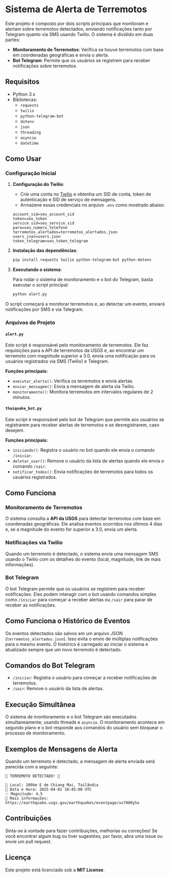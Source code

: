 # Sistema de Alerta de Terremotos

Este projeto é composto por dois scripts principais que monitoram e alertam sobre terremotos detectados, enviando notificações tanto por Telegram quanto via SMS usando Twilio. O sistema é dividido em duas partes:

- **Monitoramento de Terremotos**: Verifica se houve terremotos com base em coordenadas geográficas e envia o alerta.
- **Bot Telegram**: Permite que os usuários se registrem para receber notificações sobre terremotos.

## Requisitos

- Python 3.x
- Bibliotecas:
  - `requests`
  - `twilio`
  - `python-telegram-bot`
  - `dotenv`
  - `json`
  - `threading`
  - `asyncio`
  - `datetime`

## Como Usar

### Configuração Inicial

1. **Configuração do Twilio**:
   - Crie uma conta no [Twilio](https://www.twilio.com/) e obtenha um SID de conta, token de autenticação e SID de serviço de mensagens.
   - Armazene essas credenciais no arquivo `.env` como mostrado abaixo:

    ```env
    account_sid=seu_account_sid
    token=seu_token
    service_sid=seu_service_sid
    para=seu_numero_telefone
    terremotos_alertados=terremotos_alertados.json
    users_json=users.json
    token_telegram=seu_token_telegram
    ```

2. **Instalação das dependências**:

    ```bash
    pip install requests twilio python-telegram-bot python-dotenv
    ```

3. **Executando o sistema**:

   Para rodar o sistema de monitoramento e o bot do Telegram, basta executar o script principal:

   ```bash
   python alert.py
   ```

O script começará a monitorar terremotos e, ao detectar um evento, enviará notificações por SMS e via Telegram.

### Arquivos do Projeto

#### `alert.py`
Este script é responsável pelo monitoramento de terremotos. Ele faz requisições para a API de terremotos da USGS e, ao encontrar um terremoto com magnitude superior a 3.0, envia uma notificação para os usuários registrados via SMS (Twilio) e Telegram.

**Funções principais:**

- `executar_alerta()`: Verifica os terremotos e envia alertas.
- `enviar_mensagem()`: Envia a mensagem de alerta via Twilio.
- `monitoramento()`: Monitora terremotos em intervalos regulares de 2 minutos.

#### `thaiquake_bot.py`
Este script é responsável pelo bot de Telegram que permite aos usuários se registrarem para receber alertas de terremotos e se desregistrarem, caso desejem.

**Funções principais:**

- `iniciando()`: Registra o usuário no bot quando ele envia o comando `/iniciar`.
- `deletar_user()`: Remove o usuário da lista de alertas quando ele envia o comando `/sair`.
- `notificar_todos()`: Envia notificações de terremotos para todos os usuários registrados.

## Como Funciona

### Monitoramento de Terremotos
O sistema consulta a **API da USGS** para detectar terremotos com base em coordenadas geográficas. Ele analisa eventos ocorridos nos últimos 4 dias e, se a magnitude do evento for superior a 3.0, envia um alerta.

### Notificações via Twilio
Quando um terremoto é detectado, o sistema envia uma mensagem SMS usando o Twilio com os detalhes do evento (local, magnitude, link de mais informações).

### Bot Telegram
O bot Telegram permite que os usuários se registrem para receber notificações. Eles podem interagir com o bot usando comandos simples como `/iniciar` para começar a receber alertas ou `/sair` para parar de receber as notificações.

## Como Funciona o Histórico de Eventos
Os eventos detectados são salvos em um arquivo JSON (`terremotos_alertados.json`). Isso evita o envio de múltiplas notificações para o mesmo evento. O histórico é carregado ao iniciar o sistema e atualizado sempre que um novo terremoto é detectado.

## Comandos do Bot Telegram

- `/iniciar`: Registra o usuário para começar a receber notificações de terremotos.
- `/sair`: Remove o usuário da lista de alertas.

## Execução Simultânea
O sistema de monitoramento e o bot Telegram são executados simultaneamente, usando threads e `asyncio`. O monitoramento acontece em segundo plano e o bot responde aos comandos do usuário sem bloquear o processo de monitoramento.

## Exemplos de Mensagens de Alerta
Quando um terremoto é detectado, a mensagem de alerta enviada será parecida com a seguinte:

```
🚨 TERREMOTO DETECTADO! 🚨

📍 Local: 100km E de Chiang Mai, Tailândia
📅 Data e Hora: 2025-04-01 10:45:00 UTC
💥 Magnitude: 4.5
🔗 Mais informações: https://earthquake.usgs.gov/earthquakes/eventpage/us7000y5a
```

## Contribuições
Sinta-se à vontade para fazer contribuições, melhorias ou correções! Se você encontrar algum bug ou tiver sugestões, por favor, abra uma issue ou envie um pull request.

## Licença
Este projeto está licenciado sob a **MIT License**.
